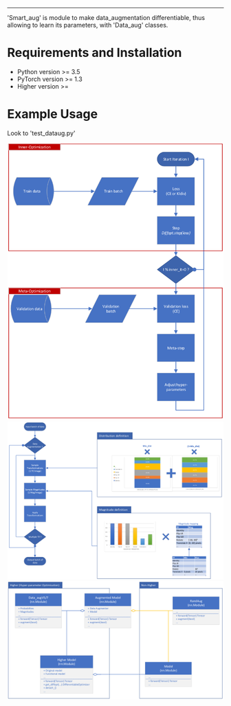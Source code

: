 
----------------
'Smart_aug' is module to make data_augmentation differentiable, thus allowing to learn its parameters, with 'Data_aug' classes.


# Requirements and Installation

* Python version >= 3.5
* PyTorch version >= 1.3
* Higher version >=

# Example Usage

Look to 'test_dataug.py'

![Optimization process](docs/smart_aug_optim.png "Optimization process")
![Forward data augmentation](docs/smart_aug_forward.png "Forward data augmentation")
![UML](docs/smart_aug_uml.png "UML")
